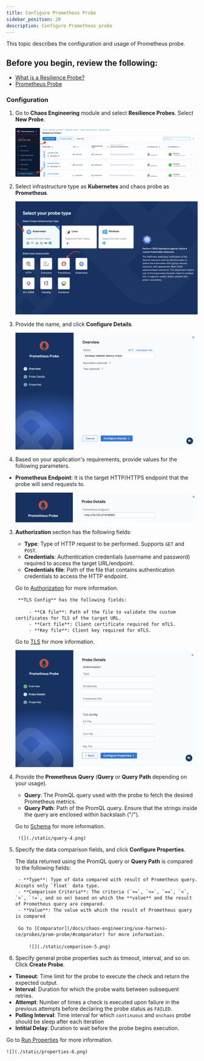 ```yaml
---
title: Configure Prometheus Probe
sidebar_position: 20
description: Configure Prometheus probe
---
```


This topic describes the configuration and usage of Prometheus probe.

## Before you begin, review the following:

- [What is a Resilience Probe?](/docs/chaos-engineering/use-harness-ce/probes/#what-is-a-resilience-probe)
- [Prometheus Probe](/docs/chaos-engineering/use-harness-ce/probes/prom-probe/)

### Configuration

1. Go to **Chaos Engineering** module and select **Resilience Probes**. Select **New Probe**.

    ![navigate to module](./static/navigate-1.png)

2. Select infrastructure type as **Kubernetes** and chaos probe as **Prometheus**.

    ![prometheus probe](./static/select-prom.png)

3. Provide the name, and click **Configure Details**.

    ![configure details](./static/name-1.png)

4. Based on your application's requirements, provide values for the following parameters. 

- **Prometheus Endpoint**: It is the target HTTP/HTTPS endpoint that the probe will send requests to.

    ![](./static/details-2.png)

3. **Authorization** section has the following fields:

    - **Type**: Type of HTTP request to be performed. Supports `GET` and `POST`.
    - **Credentials**: Authentication credentials (username and password) required to access the target URL/endpoint.
    - **Credentials file**: Path of the file that contains authentication credentials to access the HTTP endpoint.

    Go to [Authorization](/docs/chaos-engineering/use-harness-ce/probes/prom-probe/#authentication) for more information.

        **TLS Config** has the following fields:

            - **CA file**: Path of the file to validate the custom certificates for TLS of the target URL.
            - **Cert file**: Client certificate required for mTLS.
            - **Key file**: Client key required for mTLS.
        
    Go to [TLS](/docs/chaos-engineering/use-harness-ce/probes/prom-probe/#tls) for more information.

    ![](./static/auth-3.png)

4. Provide the **Prometheus Query** (**Query** or **Query Path** depending on your usage).

    - **Query**: The PromQL query used with the probe to fetch the desired Prometheus metrics.
    - **Query Path**: Path of the PromQL query. Ensure that the strings inside the query are enclosed within backslash ("/").

    Go to [Schema](/docs/chaos-engineering/use-harness-ce/probes/prom-probe/#schema) for more information. 

        ![](./static/query-4.png)

5. Specify the data comparison fields, and click **Configure Properties**.

    The data returned using the PromQL query or **Query Path** is compared to the following fields:

        - **Type**: Type of data compared with result of Prometheus query. Accepts only `float` data type.
        - **Comparison Criteria**: The criteria (`>=`, `<=`, `==`, `<`, `>`, `!=`, and so on) based on which the **value** and the result of Prometheus query are compared.
        - **Value**: The value with which the result of Prometheus query is compared
        
        Go to [Comparator](/docs/chaos-engineering/use-harness-ce/probes/prom-probe/#comparator) for more information.

            ![](./static/comparison-5.png)


6. Specify general probe properties such as timeout, interval, and so on. Click **Create Probe**.

- **Timeout**: Time limit for the probe to execute the check and return the expected output.
- **Interval**: Duration for which the probe waits between subsequent retries.
- **Attempt**: Number of times a check is executed upon failure in the previous attempts before declaring the probe status as `FAILED`.
- **Polling Interval**: Time interval for which `continuous` and `onchaos` probe should be sleep after each iteration
- **Intitial Delay**: Duration to wait before the probe begins execution.

Go to [Run Properties](/docs/chaos-engineering/use-harness-ce/probes/prom-probe/#run-properties) for more information.

    ![](./static/properties-6.png)
